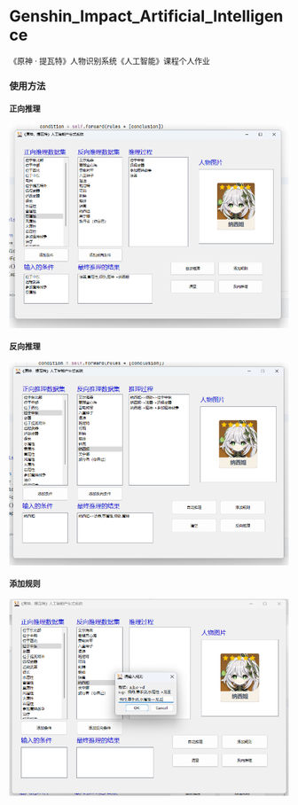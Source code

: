 # Genshin_Impact_Artificial_Intelligence
 《原神 · 提瓦特》人物识别系统《人工智能》课程个人作业

### 使用方法

#### 正向推理

![image-20231015161209425](./image-20231015161209425.png)

#### 反向推理

![image-20231015161307434](./image-20231015161307434.png)

#### 添加规则

![image-20231015161338984](./image-20231015161338984.png)

